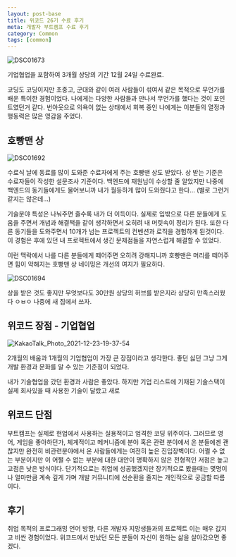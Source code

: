 ```yaml
---
layout: post-base
title: 위코드 26기 수료 후기
meta: 개발자 부트캠프 수료 후기
category: Common
tags: [common]
---
```


![DSC01673](https://user-images.githubusercontent.com/22067260/148090903-d5a7530d-0fe4-41a1-84a4-3b9444e0e861.JPG)

기업협업을 포함하여 3개월 상당의 기간 12월 24일 수료완료.

코딩도 코딩이지만 초중고, 군대와 같이 여러 사람들이 섞여서 같은 목적으로 무언가를 배운 특이한 경험이었다. 나에게는 다양한 사람들과 만나서 무언가를 했다는 것이 포인트였던거 같다. 번아웃으로 의욕이 없는 상태에서 회복 중인 나에게는 이분들의 열정과 행동력은 많은 영감을 주었다.

## 호빵맨 상

![DSC01692](https://user-images.githubusercontent.com/22067260/148010517-db6227d3-13ef-49d0-bc5c-92f0ef72e358.jpg)

수료식 날에 동료를 많이 도와준 수료자에게 주는 호빵맨 상도 받았다. 상 받는 기준은 수료자들이 작성한 설문조사 기준이다. 백엔드에 재원님이 수상할 줄 알았지만 나중에 백엔드의 동기들에게도 물어보니까 내가 월등하게 많이 도와줬다고 한다... (별로 그런거 같지는 않은데...)

기술분야 특성은 나눠주면 줄수록 내가 더 이득이다. 실제로 입밖으로 다른 분들에게 도움을 주면서 개념과 해결책을 같이 생각하면서 오히려 내 머릿속이 정리가 된다. 또한 다른 동기들을 도와주면서 10개가 넘는 프로젝트의 컨벤션과 로직을 경험하게 된것이다. 이 경험은 후에 있던 내 프로젝트에서 생긴 문제점들을 자연스럽게 해결할 수 있었다.

이런 맥락에서 나를 다른 분들에게 떼어주면 오히려 강해지니까 호빵맨은 머리를 떼어주면 힘이 약해지는 호빵맨 상 네이밍은 개선의 여지가 필요하다.

![DSC01694](https://user-images.githubusercontent.com/22067260/148090317-4da6902c-5af9-4501-9a04-ed67e8dba100.JPG)

상을 받은 것도 좋지만 무엇보다도 30만원 상당의 허브를 받은지라 상당히 만족스러웠다 ㅇㅂㅇ 나중에 새 집에서 쓰자.

## 위코드 장점 - 기업협업

![KakaoTalk_Photo_2021-12-23-19-37-54](https://user-images.githubusercontent.com/22067260/148090530-b3ba2675-3ff8-4886-9a85-19c06c4655f2.jpg)

2개월의 배움과 1개월의 기업협업이 가장 큰 장점이라고 생각한다. 좋던 싫던 그냥 그게 개발 환경과 문화를 알 수 있는 기준점이 되었다.

내가 기술협업을 갔던 환경과 사람은 좋았다. 하지만 기업 리스트에 기재된 기술스택이 실제 회사있을 때 사용한 기술이 달랐고 새로

## 위코드 단점

부트캠프는 실제로 현업에서 사용하는 실용적이고 엄격한 코딩 위주이다. 그러므로 영어, 게임을 좋아하던가, 체계적이고 메커니즘에 분야 혹은 관련 분야에서 온 분들에겐 괜찮지만 완전히 비관련분야에서 온 사람들에게는 여전히 높은 진입장벽이다. 어쩔 수 없는 부분이지만 이 어쩔 수 없는 부분에 대한 대안이 명확하지 않은 전형적인 저점은 높고 고점은 낮은 방식이다. 단기적으로는 취업에 성공했겠지만 장기적으로 봤을때는 몇명이나 얼마만큼 계속 깊게 가며 개발 커뮤니티에 선순환을 줄지는 개인적으로 궁금할 따름이다.

## 후기

취업 목적의 프로그래밍 언어 방향, 다른 개발자 지망생들과의 프로젝트 이는 매우 값지고 비싼 경험이었다. 위코드에서 만났던 모든 분들이 자신이 원하는 삶을 살아갔으면 좋겠다.
